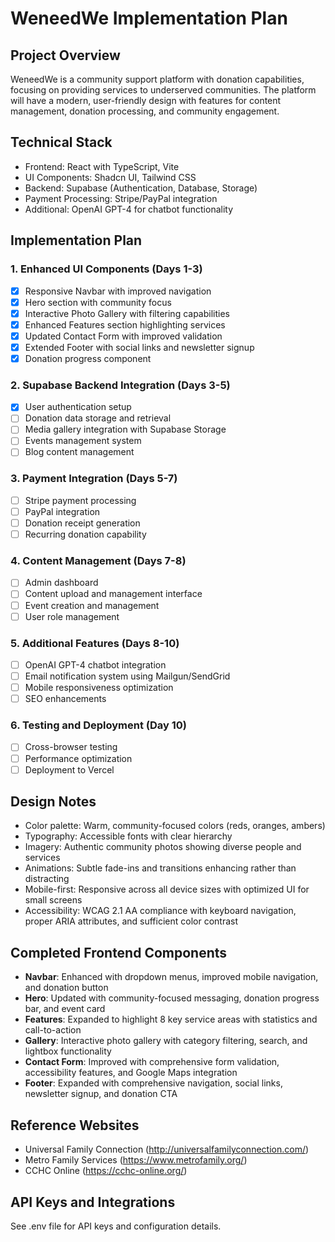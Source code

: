 # WeneedWe Implementation Plan

## Project Overview
WeneedWe is a community support platform with donation capabilities, focusing on providing services to underserved communities. The platform will have a modern, user-friendly design with features for content management, donation processing, and community engagement.

## Technical Stack
- Frontend: React with TypeScript, Vite
- UI Components: Shadcn UI, Tailwind CSS
- Backend: Supabase (Authentication, Database, Storage)
- Payment Processing: Stripe/PayPal integration
- Additional: OpenAI GPT-4 for chatbot functionality

## Implementation Plan

### 1. Enhanced UI Components (Days 1-3)
- [x] Responsive Navbar with improved navigation
- [x] Hero section with community focus
- [x] Interactive Photo Gallery with filtering capabilities
- [x] Enhanced Features section highlighting services
- [x] Updated Contact Form with improved validation
- [x] Extended Footer with social links and newsletter signup
- [x] Donation progress component

### 2. Supabase Backend Integration (Days 3-5)
- [x] User authentication setup
- [ ] Donation data storage and retrieval
- [ ] Media gallery integration with Supabase Storage
- [ ] Events management system
- [ ] Blog content management

### 3. Payment Integration (Days 5-7)
- [ ] Stripe payment processing
- [ ] PayPal integration
- [ ] Donation receipt generation
- [ ] Recurring donation capability

### 4. Content Management (Days 7-8)
- [ ] Admin dashboard
- [ ] Content upload and management interface
- [ ] Event creation and management
- [ ] User role management

### 5. Additional Features (Days 8-10)
- [ ] OpenAI GPT-4 chatbot integration
- [ ] Email notification system using Mailgun/SendGrid
- [ ] Mobile responsiveness optimization
- [ ] SEO enhancements

### 6. Testing and Deployment (Day 10)
- [ ] Cross-browser testing
- [ ] Performance optimization
- [ ] Deployment to Vercel

## Design Notes
- Color palette: Warm, community-focused colors (reds, oranges, ambers)
- Typography: Accessible fonts with clear hierarchy
- Imagery: Authentic community photos showing diverse people and services
- Animations: Subtle fade-ins and transitions enhancing rather than distracting
- Mobile-first: Responsive across all device sizes with optimized UI for small screens
- Accessibility: WCAG 2.1 AA compliance with keyboard navigation, proper ARIA attributes, and sufficient color contrast

## Completed Frontend Components
- **Navbar**: Enhanced with dropdown menus, improved mobile navigation, and donation button
- **Hero**: Updated with community-focused messaging, donation progress bar, and event card
- **Features**: Expanded to highlight 8 key service areas with statistics and call-to-action
- **Gallery**: Interactive photo gallery with category filtering, search, and lightbox functionality
- **Contact Form**: Improved with comprehensive form validation, accessibility features, and Google Maps integration
- **Footer**: Expanded with comprehensive navigation, social links, newsletter signup, and donation CTA

## Reference Websites
- Universal Family Connection (http://universalfamilyconnection.com/)
- Metro Family Services (https://www.metrofamily.org/)
- CCHC Online (https://cchc-online.org/)

## API Keys and Integrations
See .env file for API keys and configuration details.